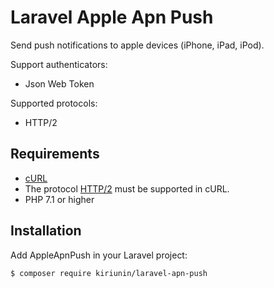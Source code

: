 Laravel Apple Apn Push
==============

Send push notifications to apple devices (iPhone, iPad, iPod).

Support authenticators:

* Json Web Token

Supported protocols:

* HTTP/2

Requirements
------------

* [cURL](http://php.net/manual/ru/book.curl.php)
* The protocol [HTTP/2](https://en.wikipedia.org/wiki/HTTP/2) must be supported in cURL.
* PHP 7.1 or higher

Installation
------------

Add AppleApnPush in your Laravel project:

```bash
$ composer require kiriunin/laravel-apn-push
```